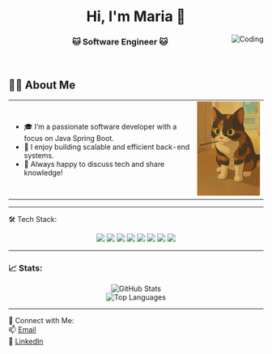 <h1 align="center">Hi, I'm Maria 👋</h1>
<img align="right" alt="Coding" width="auto" src="https://private-user-images.githubusercontent.com/74038190/241765440-80728820-e06b-4f96-9c9e-9df46f0cc0a5.gif?jwt=...">

<h3 align="center">🐱 Software Engineer 🐱</h3>
<br>

## 👨‍💻 About Me  

<table>
  <tr>
    <td>
      <ul>
        <li>🎓 I’m a passionate software developer with a focus on Java Spring Boot.</li>
        <li>🚀 I enjoy building scalable and efficient back-end systems.</li>
        <li>💬 Always happy to discuss tech and share knowledge!</li>
      </ul>
    </td>
    <td>
      <img src="./b41c8802-0ad2-4c1a-a40e-c0e400d4bd76.png" alt="Studio Ghibli Cat" width="200"/>
    </td>
  </tr>
</table>

---

🛠️ Tech Stack:
<div align="center">
  <img src="https://img.shields.io/badge/java-%23ED8B00.svg?style=for-the-badge&logo=openjdk&logoColor=white" />
  <img src="https://img.shields.io/badge/html5-%23E34F26.svg?style=for-the-badge&logo=html5&logoColor=white" />
  <img src="https://img.shields.io/badge/javascript-%23323330.svg?style=for-the-badge&logo=javascript&logoColor=%23F7DF1E" />
  <img src="https://img.shields.io/badge/typescript-%23007ACC.svg?style=for-the-badge&logo=typescript&logoColor=white" />
  <img src="https://img.shields.io/badge/kotlin-7F52FF.svg?style=for-the-badge&logo=kotlin&logoColor=white" />
  <img src="https://img.shields.io/badge/spring-%236DB33F.svg?style=for-the-badge&logo=spring&logoColor=white" />
  <img src="https://img.shields.io/badge/css3-%231572B6.svg?style=for-the-badge&logo=css3&logoColor=white" />
  <img src="https://img.shields.io/badge/SQL-000?style=for-the-badge&logo=mysql&logoColor=white" />
</div>

---

<h3>📈 Stats:</h3>

<p align="center">
  <img src="https://github-readme-stats.vercel.app/api?username=MariaTheodoropoulou&show_icons=true&theme=radical&hide_border=true" alt="GitHub Stats" />
  <br>
  <img src="https://github-readme-stats.vercel.app/api/top-langs/?username=MariaTheodoropoulou&layout=compact&theme=radical&hide_border=true" alt="Top Languages" />
</p>

---

🔗 Connect with Me:  
📫 [Email](mailto:m.theodoropoulou.97@gmail.com)  
💼 [LinkedIn](https://www.linkedin.com/in/mtheodoropoulou)
